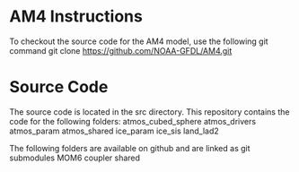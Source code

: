 # AM4 Instructions

To checkout the source code for the AM4 model, use the following git command
git clone https://github.com/NOAA-GFDL/AM4.git

# Source Code
The source code is located in the src directory. This repository contains the code for the following
folders:
atmos_cubed_sphere  atmos_drivers  atmos_param  atmos_shared  ice_param  ice_sis  land_lad2 

The following folders are available on github and are linked as git submodules
MOM6  coupler  shared

